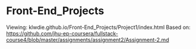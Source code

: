 # Front-End_Projects
Viewing: klwdie.github.io/Front-End_Projects/Project1/index.html
Based on: https://github.com/jhu-ep-coursera/fullstack-course4/blob/master/assignments/assignment2/Assignment-2.md
